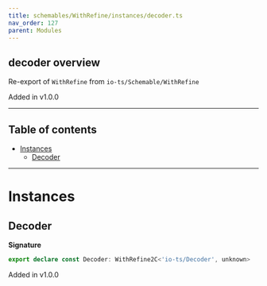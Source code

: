 ```yaml
---
title: schemables/WithRefine/instances/decoder.ts
nav_order: 127
parent: Modules
---
```


## decoder overview

Re-export of `WithRefine` from `io-ts/Schemable/WithRefine`

Added in v1.0.0

---

<h2 class="text-delta">Table of contents</h2>

- [Instances](#instances)
  - [Decoder](#decoder)

---

# Instances

## Decoder

**Signature**

```ts
export declare const Decoder: WithRefine2C<'io-ts/Decoder', unknown>
```

Added in v1.0.0
